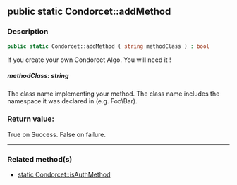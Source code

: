 ## public static Condorcet::addMethod

### Description    

```php
public static Condorcet::addMethod ( string methodClass ) : bool
```

If you create your own Condorcet Algo. You will need it !
    

##### **methodClass:** *string*   
The class name implementing your method. The class name includes the namespace it was declared in (e.g. Foo\Bar).
    


### Return value:   

True on Success. False on failure.


---------------------------------------

### Related method(s)      

* [static Condorcet::isAuthMethod](../Condorcet%20Class/public%20static%20Condorcet--isAuthMethod.md)    
